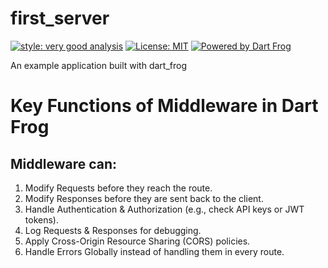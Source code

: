 # first_server

[![style: very good analysis][very_good_analysis_badge]][very_good_analysis_link]
[![License: MIT][license_badge]][license_link]
[![Powered by Dart Frog](https://img.shields.io/endpoint?url=https://tinyurl.com/dartfrog-badge)](https://dartfrog.vgv.dev)

An example application built with dart_frog

[license_badge]: https://img.shields.io/badge/license-MIT-blue.svg
[license_link]: https://opensource.org/licenses/MIT
[very_good_analysis_badge]: https://img.shields.io/badge/style-very_good_analysis-B22C89.svg
[very_good_analysis_link]: https://pub.dev/packages/very_good_analysis


#  Key Functions of Middleware in Dart Frog
## Middleware can:

1. Modify Requests before they reach the route.
2. Modify Responses before they are sent back to the client.
3. Handle Authentication & Authorization (e.g., check API keys or JWT tokens).
4. Log Requests & Responses for debugging.
5. Apply Cross-Origin Resource Sharing (CORS) policies.
6. Handle Errors Globally instead of handling them in every route.